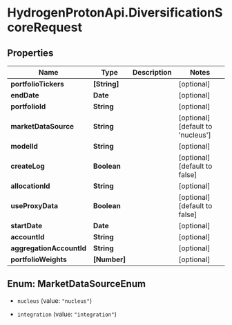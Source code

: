 # HydrogenProtonApi.DiversificationScoreRequest

## Properties
Name | Type | Description | Notes
------------ | ------------- | ------------- | -------------
**portfolioTickers** | **[String]** |  | [optional] 
**endDate** | **Date** |  | [optional] 
**portfolioId** | **String** |  | [optional] 
**marketDataSource** | **String** |  | [optional] [default to 'nucleus']
**modelId** | **String** |  | [optional] 
**createLog** | **Boolean** |  | [optional] [default to false]
**allocationId** | **String** |  | [optional] 
**useProxyData** | **Boolean** |  | [optional] [default to false]
**startDate** | **Date** |  | [optional] 
**accountId** | **String** |  | [optional] 
**aggregationAccountId** | **String** |  | [optional] 
**portfolioWeights** | **[Number]** |  | [optional] 


<a name="MarketDataSourceEnum"></a>
## Enum: MarketDataSourceEnum


* `nucleus` (value: `"nucleus"`)

* `integration` (value: `"integration"`)




